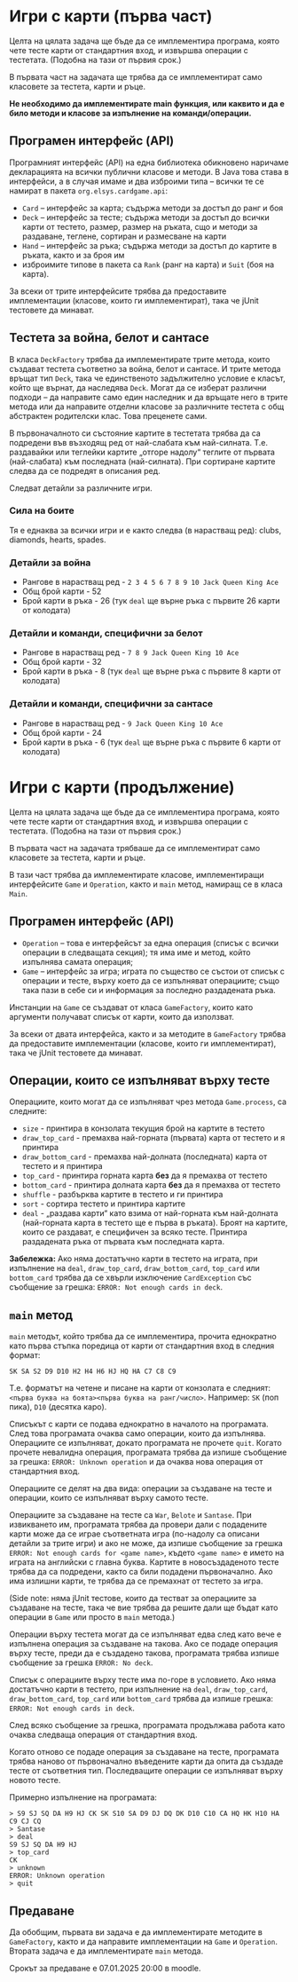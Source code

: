# Игри с карти (първа част)

Целта на цялата задача ще бъде да се имплементира програма, която чете тесте карти от стандартния вход, и извършва операции с тестетата. (Подобна на тази от първия срок.)

В първата част на задачата ще трябва да се имплементират само класовете за тестета, карти и ръце.

**Не необходимо да имплементирате main функция, или каквито и да е било методи и класове за изпълнение на команди/операции.**

## Програмен интерфейс (API)

Програмният интерфейс (API) на една библиотека обикновено наричаме декларацията на всички публични класове и методи. В Java това става в интерфейси, а в случая имаме и два изброими типа – всички те се намират в пакета `org.elsys.cardgame.api`:
 * `Card` – интерфейс за карта; съдържа методи за достъп до ранг и боя
 * `Deck` – интерфейс за тесте; съдържа методи за достъп до всички карти от тестето, размер, размер на ръката, сщо и методи за раздаване, теглене, сортиран и размесване на карти
 * `Hand` – интерфейс за ръка; съдържа методи за достъп до картите в ръката, както и за броя им
 * изброимите типове в пакета са `Rank` (ранг на карта) и `Suit` (боя на карта).

За всеки от трите интерфейсите трябва да предоставите имплементации (класове, които ги имплементират), така че jUnit тестовете да минават.

## Тестета за война, белот и сантасе

В класа `DeckFactory` трябва да имплементирате трите метода, които създават тестета съответно за война, белот и сантасе. И трите метода връщат тип `Deck`, така че единственото задължително условие е класът, който ще върнат, да наследява `Deck`. Могат да се изберат различни подходи – да направите само един наследник и да връщате него в трите метода или да направите отделни класове за различните тестета с общ абстрактен родителски клас. Това преценете сами.

В първоначалното си състояние картите в тестетата трябва да са подредени във възходящ ред от най-слабата към най-силната. Т.е. раздавайки или теглейки картите „отгоре надолу“ теглите от първата (най-слабата) към последната (най-силната). При сортиране картите следва да се подредят в описания ред.

Следват детайли за различните игри.

### Сила на боите

Тя е еднаква за всички игри и е както следва (в нарастващ ред): clubs, diamonds, hearts, spades.

### Детайли за война

*   Рангове в нарастващ ред - `2 3 4 5 6 7 8 9 10 Jack Queen King Ace`
*   Общ брой карти - 52
*   Брой карти в ръка - 26 (тук `deal` ще върне ръка с първите 26 карти от колодата)

### Детайли и команди, специфични за белот

*   Рангове в нарастващ ред - `7 8 9 Jack Queen King 10 Ace`
*   Общ брой карти - 32
*   Брой карти в ръка - 8 (тук `deal` ще върне ръка с първите 8 карти от колодата)

### Детайли и команди, специфични за сантасе

*   Рангове в нарастващ ред - `9 Jack Queen King 10 Ace`
*   Общ брой карти - 24
*   Брой карти в ръка - 6 (тук `deal` ще върне ръка с първите 6 карти от колодата)

# Игри с карти (продължение)

Целта на цялата задача ще бъде да се имплементира програма, която чете тесте карти от стандартния вход, и извършва операции с тестетата. (Подобна на тази от първия срок.)

В първата част на задачата трябваше да се имплементират само класовете за тестета, карти и ръце.

В тази част трябва да имплементирате класове, имплементиращи интерфейсите `Game` и `Operation`, както и `main` метод, намиращ се в класа `Main`.

## Програмен интерфейс (API)

 * `Operation` – това е интерфейсът за една операция (списък с всички операции в следващата секция); тя има име и метод, който изпълнява самата операция;
 * `Game` – интерфейс за игра; играта по същество се състои от списък с операции и тесте, върху което да се изпълняват операциите; също така пази в себе си и информация за последно раздадената ръка.

Инстанции на `Game` се създават от класа `GameFactory`, които като аргументи получават списък от карти, които да използват.

За всеки от двата интерфейса, както и за методите в `GameFactory` трябва да предоставите имплементации (класове, които ги имплементират), така че jUnit тестовете да минават.

## Операции, които се изпълняват върху тесте

Операциите, които могат да се изпълняват чрез метода `Game.process`, са следните:

 *   `size` - принтира в конзолата текущия брой на картите в тестето
 *   `draw_top_card` - премахва най-горната (първата) карта от тестето и я принтира
 *   `draw_bottom_card` - премахва най-долната (последната) карта от тестето и я принтира
 *   `top_card` - принтира горната карта **без** да я премахва от тестето
 *   `bottom_card` - принтира долната карта **без** да я премахва от тестето
 *   `shuffle` - разбърква картите в тестето и ги принтира
 *   `sort` - сортира тестето и принтира картите 
 *   `deal` - „раздава карти“ като взима от най-горната към най-долната (най-горната карта в тестето ще е първа в ръката). Броят на картите, които се раздават, е специфичен за всяко тесте. Принтира раздадената ръка от първата към последната карта.

**Забележка:** Ако няма достатъчно карти в тестето на играта, при изпълнение на `deal`, `draw_top_card`, `draw_bottom_card`, `top_card` или `bottom_card` трябва да се хвърли изключение `CardException` със съобщение за грешка: `ERROR: Not enough cards in deck`.

## `main` метод

`main` методът, който трябва да се имплементира, прочита еднократно като първа стъпка поредица от карти от стандартния вход в следния формат:
```
SK SA S2 D9 D10 H2 H4 H6 HJ HQ HA C7 C8 C9
```

Т.е. форматът на четене и писане на карти от конзолата е следният: `<първа буква на боята><първа буква на ранг/число>`. Например: `SK` (поп пика), `D10` (десятка каро).

Списъкът с карти се подава еднократно в началото на програмата. След това програмата очаква само операции, които да изпълнява. Операциите се изпълняват, докато програмата не прочете `quit`. Когато прочете невалидна операция, програмата трябва да изпише съобщение за грешка: `ERROR: Unknown operation` и да очаква нова операция от стандартния вход.


Операциите се делят на два вида: операции за създаване на тесте и операции, които се изпълняват върху самото тесте.

Операциите за създаване на тесте са `War`, `Belote` и `Santase`. При извикването им, програмата трябва да провери дали с подадените карти може да се играе съответната игра (по-надолу са описани детайли за трите игри) и ако не може, да изпише съобщение за грешка `ERROR: Not enough cards for <game name>`, където `<game name>` е името на играта на английски с главна буква. Картите в новосъздаденото тесте трябва да са подредени, както са били подадени първоначално. Ако има излишни карти, те трябва да се премахнат от тестето за игра.

(Side note: няма jUnit тестове, които да тестват за операциите за създаване на тесте, така че вие трябва да решите дали ще бъдат като операции в `Game` или просто в `main` метода.)

Операции върху тестета могат да се изпълняват едва след като вече е изпълнена операция за създаване на такова. Ако се подаде операция върху тесте, преди да е създадено такова, програмата трябва изпише съобщение за грешка `ERROR: No deck`.

Списък с операциите върху тесте има по-горе в условието. Ако няма достатъчно карти в тестето, при изпълнение на `deal`, `draw_top_card`, `draw_bottom_card`, `top_card` или `bottom_card` трябва да изпише грешка: `ERROR: Not enough cards in deck`.

След всяко съобщение за грешка, програмата продължава работа като очаква следваща операция от стандартния вход.

Когато отново се подаде операция за създаване на тесте, програмата трябва наново от първоначално въведените карти да опита да създаде тесте от съответния тип. Последващите операции се изпълняват върху новото тесте.


Примерно изпълнение на програмата:

```
> S9 SJ SQ DA H9 HJ CK SK S10 SA D9 DJ DQ DK D10 C10 CA HQ HK H10 HA C9 CJ CQ
> Santase
> deal
S9 SJ SQ DA H9 HJ
> top_card
CK
> unknown
ERROR: Unknown operation
> quit

```

## Предаване

Да обобщим, първата ви задача е да имплементирате методите в `GameFactory`, както и да направите имплементации на `Game` и `Operation`. Втората задача е да имплементирате `main` метода.

Срокът за предаване е 07.01.2025 20:00 в moodle.


